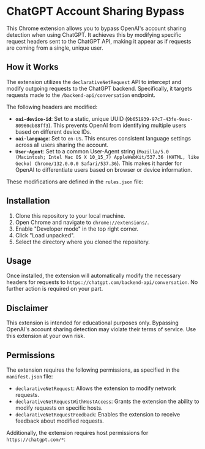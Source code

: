 # ChatGPT Account Sharing Bypass

This Chrome extension allows you to bypass OpenAI's account sharing detection when using ChatGPT. It achieves this by modifying specific request headers sent to the ChatGPT API, making it appear as if requests are coming from a single, unique user.

## How it Works

The extension utilizes the `declarativeNetRequest` API to intercept and modify outgoing requests to the ChatGPT backend. Specifically, it targets requests made to the `/backend-api/conversation` endpoint.

The following headers are modified:

*   **`oai-device-id`**: Set to a static, unique UUID (`9b651939-97c7-43fe-9aec-80960cb88ff3`). This prevents OpenAI from identifying multiple users based on different device IDs.
*   **`oai-language`**: Set to `en-US`. This ensures consistent language settings across all users sharing the account.
*   **`User-Agent`**: Set to a common User-Agent string (`Mozilla/5.0 (Macintosh; Intel Mac OS X 10_15_7) AppleWebKit/537.36 (KHTML, like Gecko) Chrome/132.0.0.0 Safari/537.36`). This makes it harder for OpenAI to differentiate users based on browser or device information.

These modifications are defined in the `rules.json` file:

## Installation

1. Clone this repository to your local machine.
2. Open Chrome and navigate to `chrome://extensions/`.
3. Enable "Developer mode" in the top right corner.
4. Click "Load unpacked".
5. Select the directory where you cloned the repository.

## Usage

Once installed, the extension will automatically modify the necessary headers for requests to `https://chatgpt.com/backend-api/conversation`. No further action is required on your part.

## Disclaimer

This extension is intended for educational purposes only. Bypassing OpenAI's account sharing detection may violate their terms of service. Use this extension at your own risk.

## Permissions

The extension requires the following permissions, as specified in the `manifest.json` file:

*   `declarativeNetRequest`: Allows the extension to modify network requests.
*   `declarativeNetRequestWithHostAccess`: Grants the extension the ability to modify requests on specific hosts.
*   `declarativeNetRequestFeedback`: Enables the extension to receive feedback about modified requests.

Additionally, the extension requires host permissions for `https://chatgpt.com/*`:
